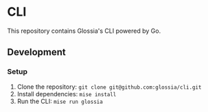# CLI

This repository contains Glossia's CLI powered by Go.

## Development

### Setup

1. Clone the repository: `git clone git@github.com:glossia/cli.git`
2. Install dependencies: `mise install`
3. Run the CLI: `mise run glossia`
